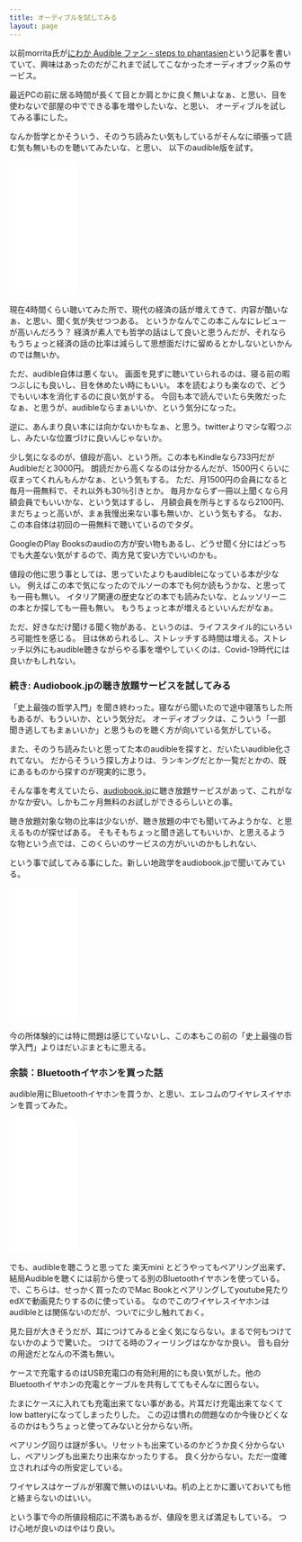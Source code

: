 ```yaml
---
title: オーディブルを試してみる
layout: page
---
```

以前morrita氏が[にわか Audible ファン - steps to phantasien](https://anemone.dodgson.org/2015/09/13/like-an-audible-listener/)という記事を書いていて、興味はあったのだがこれまで試してこなかったオーディオブック系のサービス。

最近PCの前に居る時間が長くて目とか肩とかに良く無いよなぁ、と思い、目を使わないで部屋の中でできる事を増やしたいな、と思い、
オーディブルを試してみる事にした。

なんか哲学とかそういう、そのうち読みたい気もしているがそんなに頑張って読む気も無いものを聴いてみたいな、と思い、
以下のaudible版を試す。

<iframe style="width:120px;height:240px;" marginwidth="0" marginheight="0" scrolling="no" frameborder="0" src="//rcm-fe.amazon-adsystem.com/e/cm?lt1=_blank&bc1=000000&IS2=1&bg1=FFFFFF&fc1=000000&lc1=0000FF&t=karino203-22&language=ja_JP&o=9&p=8&l=as4&m=amazon&f=ifr&ref=as_ss_li_til&asins=B01JA1LEZO&linkId=80885a84fc12cb6fd2182bda4ca3bd16"></iframe>

現在4時間くらい聴いてみた所で、現代の経済の話が増えてきて、内容が酷いなぁ、と思い、聞く気が失せつつある。
というかなんでこの本こんなにレビューが高いんだろう？
経済が素人でも哲学の話はして良いと思うんだが、それならもうちょっと経済の話の比率は減らして思想面だけに留めるとかしないといかんのでは無いか。

ただ、audible自体は悪くない。
画面を見ずに聴いていられるのは、寝る前の暇つぶしにも良いし、目を休めたい時にもいい。
本を読むよりも楽なので、どうでもいい本を消化するのに良い気がする。
今回も本で読んでいたら失敗だったなぁ、と思うが、audibleならまぁいいか、という気分になった。

逆に、あんまり良い本には向かないかもなぁ、と思う。twitterよりマシな暇つぶし、みたいな位置づけに良いんじゃないか。

少し気になるのが、値段が高い、という所。この本もKindleなら733円だがAudibleだと3000円。
朗読だから高くなるのは分かるんだが、1500円くらいに収まってくれんもんかなぁ、という気もする。
ただ、月1500円の会員になると毎月一冊無料で、それ以外も30％引きとか。
毎月かならず一冊以上聞くなら月額会員でもいいかな、という気はするし、
月額会員を所与とするなら2100円、まだちょっと高いが、まぁ我慢出来ない事も無いか、という気もする。
なお、この本自体は初回の一冊無料で聴いているのでタダ。

GoogleのPlay Booksのaudioの方が安い物もあるし、どうせ聞く分にはどっちでも大差ない気がするので、両方見て安い方でいいのかも。

値段の他に思う事としては、思っていたよりもaudibleになっている本が少ない。
例えばこの本で気になったのでルソーの本でも何か読もうかな、と思っても一冊も無い。
イタリア関連の歴史などの本でも読みたいな、とムッソリーニの本とか探しても一冊も無い。
もうちょっと本が増えるといいんだがなぁ。

ただ、好きなだけ聞ける聞く物がある、というのは、ライフスタイル的にいろいろ可能性を感じる。
目は休められるし、ストレッチする時間は増える。ストレッチ以外にもaudible聴きながらやる事を増やしていくのは、Covid-19時代には良いかもしれない。

### 続き: Audiobook.jpの聴き放題サービスを試してみる

「史上最強の哲学入門」を聞き終わった。寝ながら聞いたので途中寝落ちした所もあるが、もういいか、という気分だ。
オーディオブックは、こういう「一部聞き逃してもまぁいいか」と思うものを聴く方が向いている気がしている。

また、そのうち読みたいと思ってた本のaudibleを探すと、だいたいaudible化されてない。
だからそういう探し方よりは、ランキングだとか一覧だとかの、既にあるものから探すのが現実的に思う。

そんな事を考えていたら、[audiobook.jp](https://audiobook.jp/)に聴き放題サービスがあって、これがなかなか安い。しかも二ヶ月無料のお試しができるらしいとの事。

聴き放題対象な物の比率は少ないが、聴き放題の中でも聞いてみようかな、と思えるものが探せばある。
そもそもちょっと聞き逃してもいいか、と思えるような物という点では、このくらいのサービスの方がいいのかもしれない、

という事で試してみる事にした。新しい地政学をaudiobook.jpで聞いてみている。

<iframe style="width:120px;height:240px;" marginwidth="0" marginheight="0" scrolling="no" frameborder="0" src="//rcm-fe.amazon-adsystem.com/e/cm?lt1=_blank&bc1=000000&IS2=1&bg1=FFFFFF&fc1=000000&lc1=0000FF&t=karino203-22&language=ja_JP&o=9&p=8&l=as4&m=amazon&f=ifr&ref=as_ss_li_til&asins=4492444564&linkId=9eb6a31725fb955bda4153eac518dc5a"></iframe>

今の所体験的には特に問題は感じていないし、この本もこの前の「史上最強の哲学入門」よりはだいぶまともに思える。

### 余談：Bluetoothイヤホンを買った話

audible用にBluetoothイヤホンを買うか、と思い、エレコムのワイヤレスイヤホンを買ってみた。

<iframe style="width:120px;height:240px;" marginwidth="0" marginheight="0" scrolling="no" frameborder="0" src="//rcm-fe.amazon-adsystem.com/e/cm?lt1=_blank&bc1=000000&IS2=1&bg1=FFFFFF&fc1=000000&lc1=0000FF&t=karino203-22&language=ja_JP&o=9&p=8&l=as4&m=amazon&f=ifr&ref=as_ss_li_til&asins=B08LPKVPJ3&linkId=0495c08ee16e7ba9f305386a3936d3b2"></iframe>

でも、audibleを聴こうと思ってた 楽天mini とどうやってもペアリング出来ず、結局Audibleを聴くには前から使ってる別のBluetoothイヤホンを使っている。
で、こちらは、せっかく買ったのでMac Bookとペアリングしてyoutube見たりedXで動画見たりするのに使っている。
なのでこのワイヤレスイヤホンはaudibleとは関係ないのだが、ついでに少し触れておく。

見た目が大きそうだが、耳につけてみると全く気にならない。まるで何もつけてないかのようで驚いた。
つけてる時のフィーリングはなかなか良い。
音も自分の用途だとなんの不満も無い。

ケースで充電するのはUSB充電口の有効利用的にも良い気がした。他のBluetoothイヤホンの充電とケーブルを共有しててもそんなに困らない。

たまにケースに入れても充電出来てない事がある。片耳だけ充電出来てなくてlow batteryになってしまったりした。
この辺は慣れの問題なのか今後ひどくなるのかはもうちょっと使ってみないと分からない所。

ペアリング回りは謎が多い。リセットも出来ているのかどうか良く分からないし、ペアリングも出来たり出来なかったりする。
良く分からない。ただ一度確立されれば今の所安定している。

ワイヤレスはケーブルが邪魔で無いのはいいね。机の上とかに置いておいても他と絡まらないのはいい。

という事で今の所値段相応に不満もあるが、値段を思えば満足もしている。
つけ心地が良いのはやはり良い。